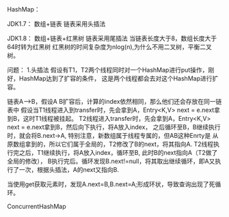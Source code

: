 HashMap：

JDK1.7：
数组+链表
链表采用头插法

JDK1.8：
数组+链表+红黑树
链表采用尾插法
当链表长度大于8，数组长度大于64时转为红黑树
红黑树的时间复杂度为nlog(n),为什么不用二叉树，平衡二叉树。




问题：
1.头插法
假设有T1，T2两个线程同时对一个HashMap进行put操作，刚好，HashMap达到了扩容的条件，
这是两个线程都会去对这个HashMap进行扩容。
 
链表A-->B，假设A B扩容后，计算的index依然相同，那么他们还会存放在同一链表中
假设当T1线程进入到transfer时，先会拿到A，Entry<K,V> next = e.next拿到B，这时T1线程被挂起。
T2线程进入transfer时，先会拿到A，Entry<K,V> next = e.next拿到B，然后向下执行，将A放入index，
之后循环至B，B继续执行时，就会将B.next->A, 特别注意，新数组属于线程专属的，但AB这种Enrty是
从原数组拿到的，所以它们属于全局的，T2修改了B的next，将其指向A.
T2线程执行完之后，T1继续执行，将A放入index，循环至B, 此时B的next指向A（T2做了全局的修改），
B执行完后。循环发现B.next!=null，将其取出继续循环，即A又执行了一次，根据头插法，A的next又指向B.
 
 
当使用get获取元素时，发现A.next=B,B.next=A;形成环状，导致查询出现了死循环。











































ConcurrentHashMap



